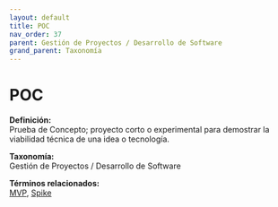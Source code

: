 ```yaml
---
layout: default
title: POC
nav_order: 37
parent: Gestión de Proyectos / Desarrollo de Software
grand_parent: Taxonomía
---
```


# POC

**Definición:**  
Prueba de Concepto; proyecto corto o experimental para demostrar la viabilidad técnica de una idea o tecnología.

**Taxonomía:**  
Gestión de Proyectos / Desarrollo de Software

**Términos relacionados:**  
[MVP](https://maleniski.github.io/diccionario-angl-tec-mx/docs/taxonomia/mvp/mvp.html), [Spike](https://maleniski.github.io/diccionario-angl-tec-mx/docs/taxonomia/spike/spike.html)
